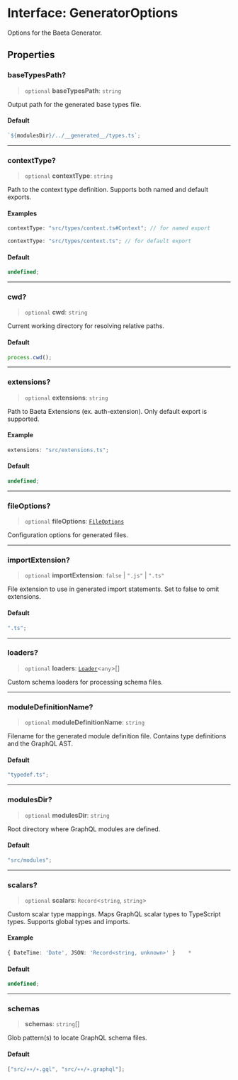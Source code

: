 # Interface: GeneratorOptions

Options for the Baeta Generator.

## Properties

### baseTypesPath?

> `optional` **baseTypesPath**: `string`

Output path for the generated base types file.

#### Default

```ts
`${modulesDir}/../__generated__/types.ts`;
```

---

### contextType?

> `optional` **contextType**: `string`

Path to the context type definition.
Supports both named and default exports.

#### Examples

```ts
contextType: "src/types/context.ts#Context"; // for named export
```

```ts
contextType: "src/types/context.ts"; // for default export
```

#### Default

```ts
undefined;
```

---

### cwd?

> `optional` **cwd**: `string`

Current working directory for resolving relative paths.

#### Default

```ts
process.cwd();
```

---

### extensions?

> `optional` **extensions**: `string`

Path to Baeta Extensions (ex. auth-extension).
Only default export is supported.

#### Example

```ts
extensions: "src/extensions.ts";
```

#### Default

```ts
undefined;
```

---

### fileOptions?

> `optional` **fileOptions**: [`FileOptions`](FileOptions.md)

Configuration options for generated files.

---

### importExtension?

> `optional` **importExtension**: `false` \| `".js"` \| `".ts"`

File extension to use in generated import statements.
Set to false to omit extensions.

#### Default

```ts
".ts";
```

---

### loaders?

> `optional` **loaders**: [`Loader`](Loader.md)\<`any`\>[]

Custom schema loaders for processing schema files.

---

### moduleDefinitionName?

> `optional` **moduleDefinitionName**: `string`

Filename for the generated module definition file.
Contains type definitions and the GraphQL AST.

#### Default

```ts
"typedef.ts";
```

---

### modulesDir?

> `optional` **modulesDir**: `string`

Root directory where GraphQL modules are defined.

#### Default

```ts
"src/modules";
```

---

### scalars?

> `optional` **scalars**: `Record`\<`string`, `string`\>

Custom scalar type mappings.
Maps GraphQL scalar types to TypeScript types.
Supports global types and imports.

#### Example

```ts
{ DateTime: 'Date', JSON: 'Record<string, unknown>' }	 *
```

#### Default

```ts
undefined;
```

---

### schemas

> **schemas**: `string`[]

Glob pattern(s) to locate GraphQL schema files.

#### Default

```ts
["src/∗∗/∗.gql", "src/∗∗/∗.graphql"];
```
